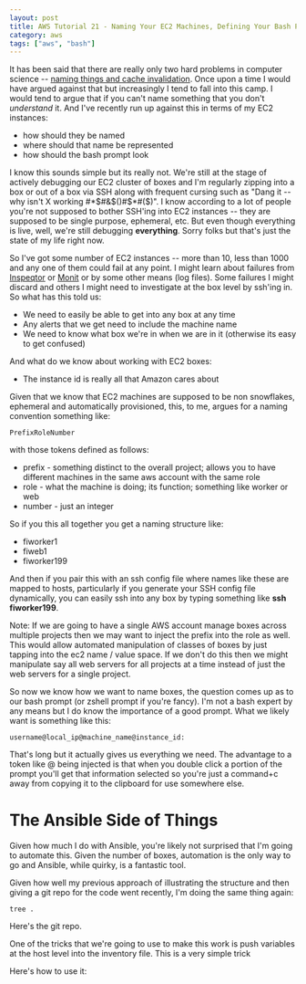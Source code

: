 ```yaml
---
layout: post
title: AWS Tutorial 21 - Naming Your EC2 Machines, Defining Your Bash Prompt and More
category: aws
tags: ["aws", "bash"]
---
```

It has been said that there are really only two hard problems in computer science -- [naming things and cache invalidation](http://martinfowler.com/bliki/TwoHardThings.html).  Once upon a time I would have argued against that but increasingly I tend to fall into this camp.  I would tend to argue that if you can't name something that you don't *understand* it.  And I've recently run up against this in terms of my EC2 instances:

* how should they be named
* where should that name be represented
* how should the bash prompt look

I know this sounds simple but its really not.  We're still at the stage of actively debugging our EC2 cluster of boxes and I'm regularly zipping into a box or out of a box via SSH along with frequent cursing such as "Dang it -- why isn't X working #*$#&$()#$*#($)".  I know according to a lot of people you're not supposed to bother SSH'ing into EC2 instances -- they are supposed to be single purpose, ephemeral, etc.  But even though everything is live, well, we're still debugging **everything**.  Sorry folks but that's just the state of my life right now.

So I've got some number of EC2 instances -- more than 10, less than 1000 and any one of them could fail at any point.  I might learn about failures from [Inspeqtor](https://fuzzygroup.github.io/blog/aws/2016/10/20/aws-tutorial-20-adding-machine-and-process-monitoring-to-your-aws-instance-with-inspeqtor.html) or [Monit](https://fuzzygroup.github.io/blog/aws/2016/10/16/aws-tutorial-17-wrapping-up-our-ssh-issues-by-using-monit-for-process-monitoring.html) or by some other means (log files).  Some failures I might discard and others I might need to investigate at the box level by ssh'ing in.  So what has this told us:

* We need to easily be able to get into any box at any time
* Any alerts that we get need to include the machine name
* We need to know what box we're in when we are in it (otherwise its easy to get confused)

And what do we know about working with EC2 boxes:

* The instance id is really all that Amazon cares about

Given that we know that EC2 machines are supposed to be non snowflakes, ephemeral and automatically provisioned, this, to me, argues for a naming convention something like:

    PrefixRoleNumber
    
with those tokens defined as follows:

* prefix - something distinct to the overall project; allows you to have different machines in the same aws account with the same role
* role - what the machine is doing; its function; something like worker or web
* number - just an integer

So if you this all together you get a naming structure like:

* fiworker1
* fiweb1
* fiworker199

And then if you pair this with an ssh config file where names like these are mapped to hosts, particularly if you generate your SSH config file dynamically, you can easily ssh into any box by typing something like **ssh fiworker199**.

Note: If we are going to have a single AWS account manage boxes across multiple projects then we may want to inject the prefix into the role as well.  This would allow automated manipulation of classes of boxes by just tapping into the ec2 name / value space.  If we don't do this then we might manipulate say all web servers for all projects at a time instead of just the web servers for a single project.

So now we know how we want to name boxes, the question comes up as to our bash prompt (or zshell prompt if you're fancy).  I'm not a bash expert by any means but I do know the importance of a good prompt.  What we likely want is something like this:

    username@local_ip@machine_name@instance_id:

That's long but it actually gives us everything we need.  The advantage to a token like @ being injected is that when you double click a portion of the prompt you'll get that information selected so you're just a command+c away from copying it to the clipboard for use somewhere else.

# The Ansible Side of Things

Given how much I do with Ansible, you're likely not surprised that I'm going to automate this.  Given the number of boxes, automation is the only way to go and Ansible, while quirky, is a fantastic tool.

Given how well my previous approach of illustrating the structure and then giving a git repo for the code went recently, I'm doing the same thing again:

    tree .
    
Here's the git repo.

One of the tricks that we're going to use to make this work is push variables at the host level into the inventory file.  This is a very simple trick     

Here's how to use it:

  